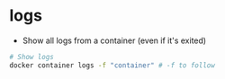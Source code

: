 # logs

- Show all logs from a container (even if it's exited)

```sh
# Show logs
docker container logs -f "container" # -f to follow
```
